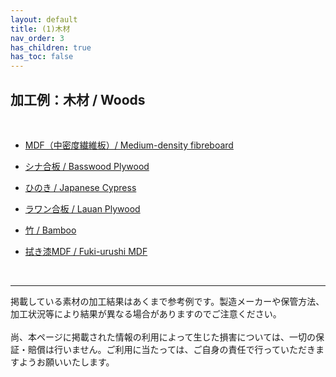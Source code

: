 ```yaml
---
layout: default
title: (1)木材
nav_order: 3
has_children: true
has_toc: false
---
```


## 加工例：木材 / Woods
<br>

* [MDF（中密度繊維板）/ Medium-density fibreboard](02-1-mdf.md)

* [シナ合板 / Basswood Plywood](02-2-shina.md)

* [ひのき / Japanese Cypress](02-3-hinoki.md)

* [ラワン合板 / Lauan Plywood](02-4-lauan.md)

* [竹 / Bamboo](02-5-bamboo.md)

* [拭き漆MDF / Fuki-urushi MDF](02-6-fukiurushi-mdf.md)


<br>

---

掲載している素材の加工結果はあくまで参考例です。製造メーカーや保管方法、加工状況等により結果が異なる場合がありますのでご注意ください。<br>
<br>
尚、本ページに掲載された情報の利用によって生じた損害については、一切の保証・賠償は行いません。ご利用に当たっては、ご自身の責任で行っていただきますようお願いいたします。

<br><br><br>
